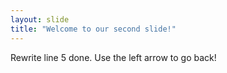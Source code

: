 ```yaml
---
layout: slide
title: "Welcome to our second slide!"
---
```

Rewrite line 5 done.
Use the left arrow to go back!
